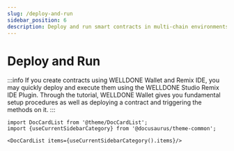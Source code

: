 ```yaml
---
slug: /deploy-and-run
sidebar_position: 6
description: Deploy and run smart contracts in multi-chain environments with WELLDONE Code
---
```


# Deploy and Run

:::info
If you create contracts using WELLDONE Wallet and Remix IDE, you may quickly deploy and execute them using the WELLDONE Studio Remix IDE Plugin. Through the tutorial, WELLDONE Wallet gives you fundamental setup procedures as well as deploying a contract and triggering the methods on it.
:::

```mdx-code-block
import DocCardList from '@theme/DocCardList';
import {useCurrentSidebarCategory} from '@docusaurus/theme-common';

<DocCardList items={useCurrentSidebarCategory().items}/>
```
